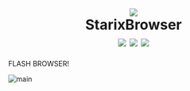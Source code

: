 <h1 align="center">
    <img src="https://github.com/Mzying2001/StarixBrowser/blob/master/Icons/128px.png" />
    <br />
    StarixBrowser
    <br />
    <img src="https://img.shields.io/github/license/Mzying2001/StarixBrowser" />
    <img src="https://img.shields.io/github/v/release/Mzying2001/StarixBrowser?include_prereleases" />
    <img src="https://img.shields.io/github/downloads/Mzying2001/StarixBrowser/total" />
</h1>

FLASH BROWSER!

![main](https://github.com/Mzying2001/StarixBrowser/blob/master/Images/MainWindow.png)
